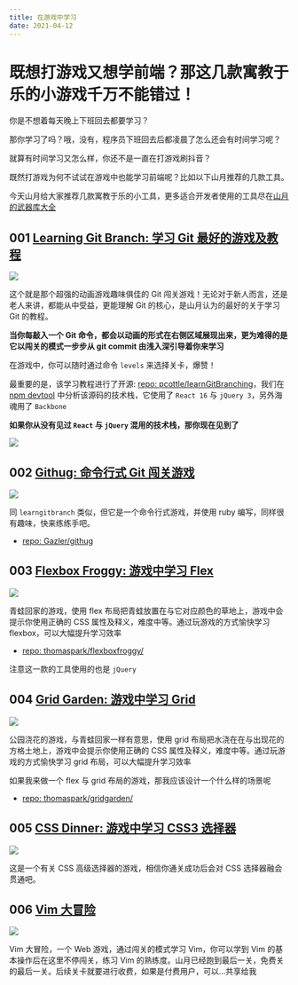 ```yaml
---
title: 在游戏中学习
date: 2021-04-12
---
```


# 既想打游戏又想学前端？那这几款寓教于乐的小游戏千万不能错过！

你是不想着每天晚上下班回去都要学习？

那你学习了吗？哦，没有，程序员下班回去后都凌晨了怎么还会有时间学习呢？

就算有时间学习又怎么样，你还不是一直在打游戏刷抖音？

既然打游戏为何不试试在游戏中也能学习前端呢？比如以下山月推荐的几款工具。

今天山月给大家推荐几款寓教于乐的小工具，更多适合开发者使用的工具尽在[山月的武器库大全](https://weekly.shanyue.tech/tool)

## 001 [Learning Git Branch: 学习 Git 最好的游戏及教程](https://learngitbranching.js.org/)

![](https://cdn.jsdelivr.net/gh/shfshanyue/weekly/docs/assets/learngit.png)

这个就是那个超强的动画游戏趣味俱佳的 Git 闯关游戏！无论对于新人而言，还是老人来讲，都能从中受益，更能理解 Git 的核心，是山月认为的最好的关于学习 Git 的教程。

**当你每敲入一个 Git 命令，都会以动画的形式在右侧区域展现出来，更为难得的是它以闯关的模式一步步从 git commit 由浅入深引导着你来学习**

在游戏中，你可以随时通过命令 `levels` 来选择关卡，爆赞！

最重要的是，该学习教程进行了开源: [repo: pcottle/learnGitBranching](https://github.com/pcottle/learnGitBranching)，我们在 [npm devtool](https://npm.devtool.tech/explore/github/pcottle/learnGitBranching) 中分析该源码的技术栈，它使用了 `React 16` 与 `jQuery 3`，另外海魂用了 `Backbone`

**如果你从没有见过 `React` 与 `jQuery` 混用的技术栈，那你现在见到了**

![](https://cdn.jsdelivr.net/gh/shfshanyue/weekly/docs/assets/learngitrepo.png)
    

## 002 [Githug: 命令行式 Git 闯关游戏](https://github.com/Gazler/githug)

![](https://cdn.jsdelivr.net/gh/shfshanyue/weekly/docs/assets/githug.png)

同 `learngitbranch` 类似，但它是一个命令行式游戏，并使用 ruby 编写，同样很有趣味，快来练练手吧。


+ [repo: Gazler/githug](https://github.com/Gazler/githug)


## 003 [Flexbox Froggy: 游戏中学习 Flex](https://flexboxfroggy.com/)

![](https://cdn.jsdelivr.net/gh/shfshanyue/weekly/docs/assets/flexboxfrog.png)

青蛙回家的游戏，使用 flex 布局把青蛙放置在与它对应颜色的草地上，游戏中会提示你使用正确的 CSS 属性及释义，难度中等。通过玩游戏的方式愉快学习 flexbox，可以大幅提升学习效率

+ [repo: thomaspark/flexboxfroggy/](https://github.com/thomaspark/flexboxfroggy/)

注意这一款的工具使用的也是 `jQuery`


    

## 004 [Grid Garden: 游戏中学习 Grid](https://cssgridgarden.com/)

![](https://cdn.jsdelivr.net/gh/shfshanyue/weekly/docs/assets/gridgarden.png)

公园浇花的游戏，与青蛙回家一样有意思，使用 grid 布局把水浇在在与出现花的方格土地上，游戏中会提示你使用正确的 CSS 属性及释义，难度中等。通过玩游戏的方式愉快学习 grid 布局，可以大幅提升学习效率

如果我来做一个 flex 与 grid 布局的游戏，那我应该设计一个什么样的场景呢


+ [repo: thomaspark/gridgarden/](https://github.com/thomaspark/gridgarden/)


## 005 [CSS Dinner: 游戏中学习 CSS3 选择器](https://flukeout.github.io/)

![](https://cdn.jsdelivr.net/gh/shfshanyue/weekly/docs/assets/cssdinner.png)

这是一个有关 CSS 高级选择器的游戏，相信你通关成功后会对 CSS 选择器融会贯通吧。


## 006 [Vim 大冒险](https://vim-adventures.com/)

![](https://cdn.jsdelivr.net/gh/shfshanyue/weekly/docs/assets/vimadventure.png)

Vim 大冒险，一个 Web 游戏，通过闯关的模式学习 Vim，你可以学到 Vim 的基本操作后在这里不停闯关，练习 Vim 的熟练度。山月已经跑到最后一关，免费关的最后一关。后续关卡就要进行收费，如果是付费用户，可以...共享给我